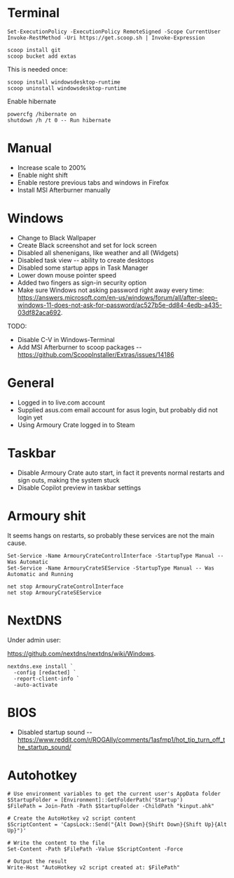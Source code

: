 # Terminal

```console
Set-ExecutionPolicy -ExecutionPolicy RemoteSigned -Scope CurrentUser
Invoke-RestMethod -Uri https://get.scoop.sh | Invoke-Expression
```

```console
scoop install git
scoop bucket add extas
```

This is needed once:

```console
scoop install windowsdesktop-runtime
scoop uninstall windowsdesktop-runtime
```

Enable hibernate

```console
powercfg /hibernate on
shutdown /h /t 0 -- Run hibernate
```

# Manual

* Increase scale to 200%
* Enable night shift
* Enable restore previous tabs and windows in Firefox
* Install MSI Afterburner manually

# Windows

* Change to Black Wallpaper
* Create Black screenshot and set for lock screen
* Disabled all shenenigans, like weather and all (Widgets)
* Disabled task view -- ability to create desktops
* Disabled some startup apps in Task Manager
* Lower down mouse pointer speed
* Added two fingers as sign-in security option
* Make sure Windows not asking password right away every time:
  https://answers.microsoft.com/en-us/windows/forum/all/after-sleep-windows-11-does-not-ask-for-password/ac527b5e-dd84-4edb-a435-03df82aca692.

TODO:

* Disable C-V in Windows-Terminal
* Add MSI Afterburner to scoop packages -- https://github.com/ScoopInstaller/Extras/issues/14186

# General

* Logged in to live.com account
* Supplied asus.com email account for asus login, but probably did not login yet
* Using Armoury Crate logged in to Steam

# Taskbar 

* Disable Armoury Crate auto start, in fact it prevents normal restarts and
  sign outs, making the system stuck
* Disable Copilot preview in taskbar settings


# Armoury shit

It seems hangs on restarts, so probably these services are not the main cause.

```console
Set-Service -Name ArmouryCrateControlInterface -StartupType Manual -- Was Automatic
Set-Service -Name ArmouryCrateSEService -StartupType Manual -- Was Automatic and Running

net stop ArmouryCrateControlInterface
net stop ArmouryCrateSEService
```

# NextDNS

Under admin user:

https://github.com/nextdns/nextdns/wiki/Windows.

```console
nextdns.exe install `
  -config [redacted] `
  -report-client-info `
  -auto-activate
```

# BIOS

* Disabled startup sound -- https://www.reddit.com/r/ROGAlly/comments/1asfmp1/hot_tip_turn_off_the_startup_sound/

# Autohotkey

```console
# Use environment variables to get the current user's AppData folder
$StartupFolder = [Environment]::GetFolderPath('Startup')
$FilePath = Join-Path -Path $StartupFolder -ChildPath "kinput.ahk"

# Create the AutoHotkey v2 script content
$ScriptContent = 'CapsLock::Send("{Alt Down}{Shift Down}{Shift Up}{Alt Up}")'

# Write the content to the file
Set-Content -Path $FilePath -Value $ScriptContent -Force

# Output the result
Write-Host "AutoHotkey v2 script created at: $FilePath"
```

